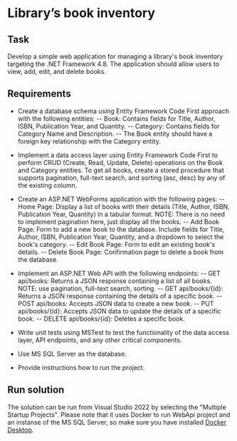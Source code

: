 # Library’s book inventory

## Task
Develop a simple web application for managing a library's book inventory targeting the .NET Framework 4.8. The application should allow users to view, add, edit, and delete books.

## Requirements
- Create a database schema using Entity Framework Code First approach with the following entities:
-- Book: Contains fields for Title, Author, ISBN, Publication Year, and Quantity.
-- Category: Contains fields for Category Name and Description.
-- The Book entity should have a foreign key relationship with the Category entity.

- Implement a data access layer using Entity Framework Code First to perform CRUD (Create, Read, Update, Delete) operations on the Book and Category entities. To get all books, create a stored procedure that supports pagination, full-text search, and sorting (asc, desc) by any of the existing column.

- Create an ASP.NET WebForms application with the following pages:
-- Home Page: Display a list of books with their details (Title, Author, ISBN, Publication Year, Quantity) in a tabular format. NOTE: There is no need to implement pagination here, just display all the books.
-- Add Book Page: Form to add a new book to the database. Include fields for Title, Author, ISBN, Publication Year, Quantity, and a dropdown to select the book's category.
-- Edit Book Page: Form to edit an existing book's details.
-- Delete Book Page: Confirmation page to delete a book from the database.

- Implement an ASP.NET Web API with the following endpoints:
-- GET api/books: Returns a JSON response containing a list of all books. NOTE: use pagination, full-text search, sorting.
-- GET api/books/{id}: Returns a JSON response containing the details of a specific book.
-- POST api/books: Accepts JSON data to create a new book.
-- PUT api/books/{id}: Accepts JSON data to update the details of a specific book.
-- DELETE api/books/{id}: Deletes a specific book.

- Write unit tests using MSTest to test the functionality of the data access layer, API endpoints, and any other critical components.

- Use MS SQL Server as the database.

- Provide instructions how to run the project.

## Run solution

The solution can be run from Visual Studio 2022 by selecting the "Multiple Startup Projects".
Please note that it uses Docker to run WebApi project and an instanse of the MS SQL Server, so make sure you have installed [Docker Desktop](https://www.docker.com/ "Docker Desktop").
